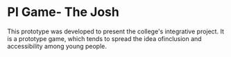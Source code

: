 # PI Game- The Josh
This prototype was developed to present the college's integrative project. It is a prototype game, which tends to spread the idea of ​​inclusion and accessibility among young people.
